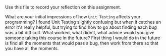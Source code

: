 Use this file to record your reflection on this assignment.

What are your initial impressions of how `Unit Testing` affects your programming?
    I found Unit Testing slightly confusing but when it catches an error it's really helpful, but trying to find how to go about finding each bug was a bit difficult.
What worked, what didn't, what advice would you give someone taking this course in the future?
    First thing I would do in the future is find all the moments that would pass a bug, then work from there so that you have all the moments.
